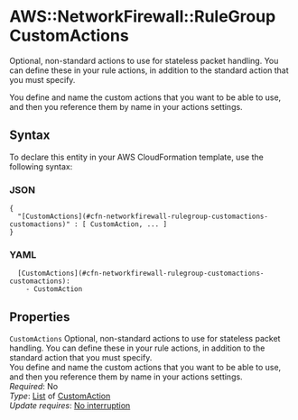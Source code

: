 # AWS::NetworkFirewall::RuleGroup CustomActions<a name="aws-properties-networkfirewall-rulegroup-customactions"></a>

Optional, non\-standard actions to use for stateless packet handling\. You can define these in your rule actions, in addition to the standard action that you must specify\. 

You define and name the custom actions that you want to be able to use, and then you reference them by name in your actions settings\. 

## Syntax<a name="aws-properties-networkfirewall-rulegroup-customactions-syntax"></a>

To declare this entity in your AWS CloudFormation template, use the following syntax:

### JSON<a name="aws-properties-networkfirewall-rulegroup-customactions-syntax.json"></a>

```
{
  "[CustomActions](#cfn-networkfirewall-rulegroup-customactions-customactions)" : [ CustomAction, ... ]
}
```

### YAML<a name="aws-properties-networkfirewall-rulegroup-customactions-syntax.yaml"></a>

```
  [CustomActions](#cfn-networkfirewall-rulegroup-customactions-customactions): 
    - CustomAction
```

## Properties<a name="aws-properties-networkfirewall-rulegroup-customactions-properties"></a>

`CustomActions`  <a name="cfn-networkfirewall-rulegroup-customactions-customactions"></a>
Optional, non\-standard actions to use for stateless packet handling\. You can define these in your rule actions, in addition to the standard action that you must specify\.   
You define and name the custom actions that you want to be able to use, and then you reference them by name in your actions settings\.   
*Required*: No  
*Type*: [List](#aws-properties-networkfirewall-rulegroup-customactions) of [CustomAction](aws-properties-networkfirewall-rulegroup-customaction.md)  
*Update requires*: [No interruption](https://docs.aws.amazon.com/AWSCloudFormation/latest/UserGuide/using-cfn-updating-stacks-update-behaviors.html#update-no-interrupt)